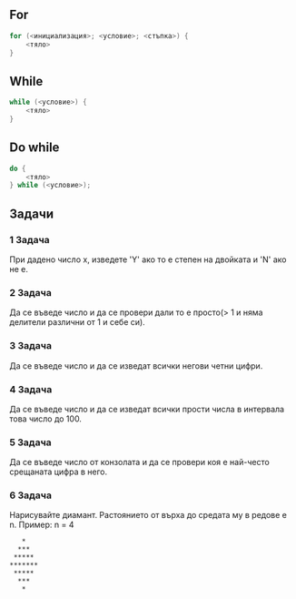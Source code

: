 ## For
```c++
for (<инициализация>; <условие>; <стъпка>) {
    <тяло>
}
```
## While
```c++
while (<условие>) {
    <тяло>
}
```
## Do while
```c++
do {
    <тяло>
} while (<условие>);
```
## Задачи
### 1 Задача
При дадено число x, изведете 'Y' ако то е степен на двойката и 'N' ако не е.

### 2 Задача
Да се въведе число и да се провери дали то е просто(> 1 и няма делители различни от 1 и себе си).

### 3 Задача
Да се въведе число и да се изведат всички негови четни цифри.

### 4 Задача
Да се въведе число и да се изведат всички прости числа в интервала това число до 100.

### 5 Задача
Да се въведе число от конзолата и да се провери коя е най-често срещаната цифра в него.

### 6 Задача
Нарисувайте диамант. Растоянието от върха до средата му в редове е n. Пример: n = 4
```
   *
  ***
 *****
*******
 *****
  ***
   * 
```
